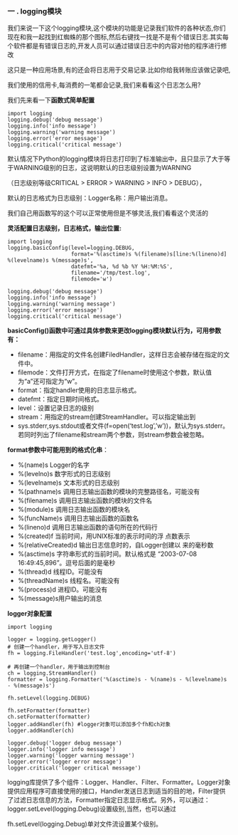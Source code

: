### 一 . logging模块

我们来说一下这个logging模块,这个模块的功能是记录我们软件的各种状态,你们现在和我一起找到红蜘蛛的那个图标,然后右键找一找是不是有个错误日志.其实每个软件都是有错误日志的,开发人员可以通过错误日志中的内容对他的程序进行修改

这只是一种应用场景,有的还会将日志用于交易记录.比如你给我转账应该做记录吧,

我们使用的信用卡,每消费的一笔都会记录,我们来看看这个日志怎么用?

我们先来看一下**函数式简单配置**

```
import logging  
logging.debug('debug message')  
logging.info('info message')  
logging.warning('warning message')  
logging.error('error message')  
logging.critical('critical message') 
```

默认情况下Python的logging模块将日志打印到了标准输出中，且只显示了大于等于WARNING级别的日志，这说明默认的日志级别设置为WARNING

（日志级别等级CRITICAL > ERROR > WARNING > INFO > DEBUG），

默认的日志格式为日志级别：Logger名称：用户输出消息。

我们自己用函数写的这个可以正常使用但是不够灵活,我们看看这个灵活的

**灵活配置日志级别，日志格式，输出位置:**

```
import logging  
logging.basicConfig(level=logging.DEBUG,  
                    format='%(asctime)s %(filename)s[line:%(lineno)d] %(levelname)s %(message)s',  
                    datefmt='%a, %d %b %Y %H:%M:%S',  
                    filename='/tmp/test.log',  
                    filemode='w')  
  
logging.debug('debug message')  
logging.info('info message')  
logging.warning('warning message')  
logging.error('error message')  
logging.critical('critical message')
```

**basicConfig()函数中可通过具体参数来更改logging模块默认行为，可用参数有：**

- filename：用指定的文件名创建FiledHandler，这样日志会被存储在指定的文件中。
- filemode：文件打开方式，在指定了filename时使用这个参数，默认值为“a”还可指定为“w”。
- format：指定handler使用的日志显示格式。
- datefmt：指定日期时间格式。
- level：设置记录日志的级别
- stream：用指定的stream创建StreamHandler。可以指定输出到
- sys.stderr,sys.stdout或者文件(f=open(‘test.log’,’w’))，默认为sys.stderr。若同时列出了filename和stream两个参数，则stream参数会被忽略。

**format参数中可能用到的格式化串**：

- %(name)s Logger的名字
- %(levelno)s 数字形式的日志级别
- %(levelname)s 文本形式的日志级别
- %(pathname)s 调用日志输出函数的模块的完整路径名，可能没有
- %(filename)s 调用日志输出函数的模块的文件名
- %(module)s 调用日志输出函数的模块名
- %(funcName)s 调用日志输出函数的函数名
- %(lineno)d 调用日志输出函数的语句所在的代码行
- %(created)f 当前时间，用UNIX标准的表示时间的浮 点数表示
- %(relativeCreated)d 输出日志信息时的，自Logger创建以 来的毫秒数
- %(asctime)s 字符串形式的当前时间。默认格式是 “2003-07-08 16:49:45,896”。逗号后面的是毫秒
- %(thread)d 线程ID。可能没有
- %(threadName)s 线程名。可能没有
- %(process)d 进程ID。可能没有
- %(message)s用户输出的消息

**logger对象配置**

```
import logging

logger = logging.getLogger()
# 创建一个handler，用于写入日志文件
fh = logging.FileHandler('test.log',encoding='utf-8') 

# 再创建一个handler，用于输出到控制台 
ch = logging.StreamHandler() 
formatter = logging.Formatter('%(asctime)s - %(name)s - %(levelname)s - %(message)s')

fh.setLevel(logging.DEBUG)

fh.setFormatter(formatter) 
ch.setFormatter(formatter) 
logger.addHandler(fh) #logger对象可以添加多个fh和ch对象 
logger.addHandler(ch) 

logger.debug('logger debug message') 
logger.info('logger info message') 
logger.warning('logger warning message') 
logger.error('logger error message') 
logger.critical('logger critical message')
```

logging库提供了多个组件：Logger、Handler、Filter、Formatter。Logger对象提供应用程序可直接使用的接口，Handler发送日志到适当的目的地，Filter提供了过滤日志信息的方法，Formatter指定日志显示格式。另外，可以通过：logger.setLevel(logging.Debug)设置级别,当然，也可以通过

fh.setLevel(logging.Debug)单对文件流设置某个级别。